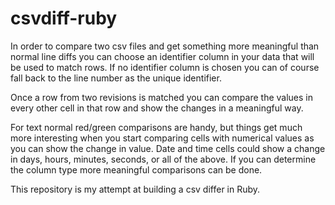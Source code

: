 csvdiff-ruby
============

In order to compare two csv files and get something more meaningful than normal line diffs you can choose an identifier column in your data that will be used to match rows. If no identifier column is chosen you can of course fall back to the line number as the unique identifier.

Once a row from two revisions is matched you can compare the values in every other cell in that row and show the changes in a meaningful way.

For text normal red/green comparisons are handy, but things get much more interesting when you start comparing cells with numerical values as you can show the change in value. Date and time cells could show a change in days, hours, minutes, seconds, or all of the above. If you can determine the column type more meaningful comparisons can be done.

This repository is my attempt at building a csv differ in Ruby.
